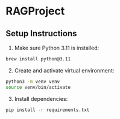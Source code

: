 # RAGProject

## Setup Instructions

1. Make sure Python 3.11 is installed:

```bash
brew install python@3.11
```

2. Create and activate virtual environment:

```bash
python3 -m venv venv
source venv/bin/activate
```

3. Install dependencies:

```bash
pip install -r requirements.txt
```

